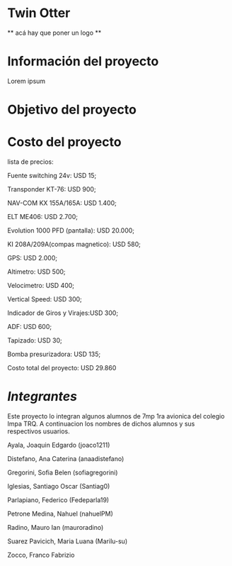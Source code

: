 # Twin Otter

** acá hay que poner un logo **

# Información del proyecto

Lorem ipsum

# Objetivo del proyecto

# Costo del proyecto

lista de precios:

Fuente switching 24v: USD 15;

Transponder KT-76: USD 900;

NAV-COM KX 155A/165A: USD 1.400;

ELT ME406: USD 2.700;

Evolution 1000 PFD (pantalla): USD 20.000;

KI 208A/209A(compas magnetico): USD 580;

GPS: USD 2.000;

Altimetro: USD 500;

Velocimetro: USD 400;

Vertical Speed: USD 300;

Indicador de Giros y Virajes:USD 300;

ADF: USD 600;

Tapizado: USD 30;

Bomba presurizadora: USD 135;

Costo total del proyecto: USD 29.860 



# *Integrantes*

Este proyecto lo integran algunos alumnos de 7mp 1ra avionica del colegio Impa TRQ. A continuacion los nombres de dichos alumnos y sus respectivos usuarios.

Ayala, Joaquin Edgardo         (joaco1211)

Distefano, Ana Caterina        (anaadistefano)

Gregorini, Sofia Belen         (sofiagregorini)

Iglesias, Santiago Oscar       (Santiag0)

Parlapiano, Federico           (Fedeparla19)

Petrone Medina, Nahuel         (nahuelPM)

Radino, Mauro Ian              (mauroradino)

Suarez Pavicich, Maria Luana   (Marilu-su)

Zocco, Franco Fabrizio         
